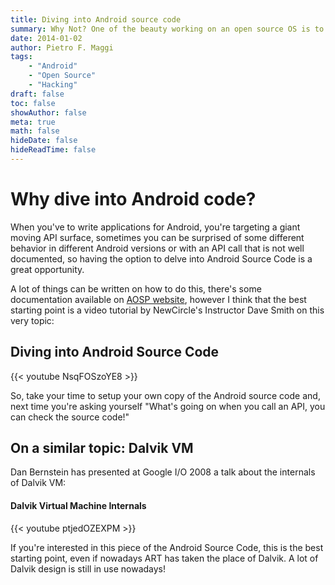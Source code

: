 ```yaml
---
title: Diving into Android source code
summary: Why Not? One of the beauty working on an open source OS is to be able to look into the source code to understand how it works. Don't trust the documentation (or the comments in the source code). Trust only the code itself! 
date: 2014-01-02
author: Pietro F. Maggi
tags:
    - "Android"
    - "Open Source"
    - "Hacking"
draft: false
toc: false
showAuthor: false
meta: true
math: false
hideDate: false
hideReadTime: false
---
```



# Why dive into Android code?
When you've to write applications for Android, you're targeting a giant moving API surface, sometimes you can be surprised of some different behavior in different Android versions or with an API call that is not well documented, so having the option to delve into Android Source Code is a great opportunity.

A lot of things can be written on how to do this, there's some documentation available on [AOSP website](http://source.android.com/source/index.html), however I think that the best starting point is a video tutorial by NewCircle's Instructor Dave Smith on this very topic:
## Diving into Android Source Code
{{< youtube NsqFOSzoYE8 >}}

So, take your time to setup your own copy of the Android source code and, next time you're asking yourself "What's going on when you call an API, you can check the source code!"

## On a similar topic: Dalvik VM
Dan Bernstein has presented at Google I/O 2008 a talk about the internals of Dalvik VM:
#### Dalvik Virtual Machine Internals
{{< youtube ptjedOZEXPM >}}

If you're interested in this piece of the Android Source Code, this is the best starting point, even if nowadays ART has taken the place of Dalvik. A lot of Dalvik design is still in use nowadays!
